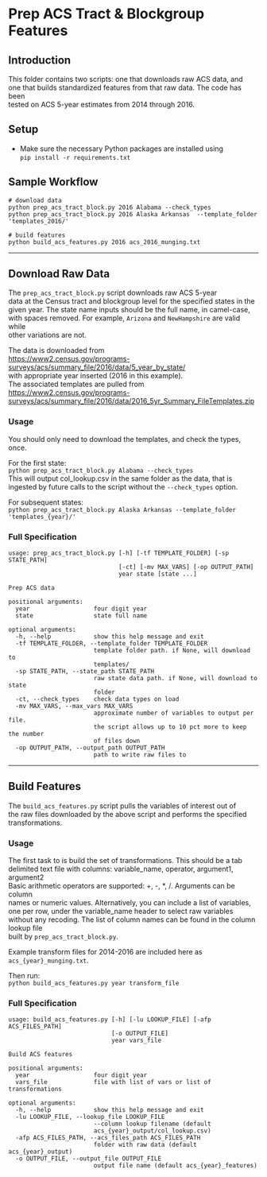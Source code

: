 # Prep ACS Tract & Blockgroup Features

## Introduction
This folder contains two scripts: one that downloads raw ACS data, and<br>
one that builds standardized features from that raw data.  The code has been <br>
tested on ACS 5-year estimates from 2014 through 2016.

## Setup
* Make sure the necessary Python packages are installed using <br>
`pip install -r requirements.txt`

## Sample Workflow
```
# download data
python prep_acs_tract_block.py 2016 Alabama --check_types
python prep_acs_tract_block.py 2016 Alaska Arkansas  --template_folder 'templates_2016/'

# build features
python build_acs_features.py 2016 acs_2016_munging.txt
```

-----

## Download Raw Data
The `prep_acs_tract_block.py` script downloads raw ACS 5-year<br>
data at the Census tract and blockgroup level for the specified states in the<br>
given year.  The state name inputs should be the full name, in camel-case, <br>
with spaces removed.  For example, `Arizona` and `NewHampshire` are valid while <br>
other variations are not.

The data is downloaded from<br>
https://www2.census.gov/programs-surveys/acs/summary_file/2016/data/5_year_by_state/ <br>
with appropriate year inserted (2016 in this example).<br>
The associated templates are pulled from <br>
https://www2.census.gov/programs-surveys/acs/summary_file/2016/data/2016_5yr_Summary_FileTemplates.zip

### Usage
You should only need to download the templates, and check the types, once.

For the first state:<br>
`python prep_acs_tract_block.py Alabama --check_types` <br>
This will output col_lookup.csv in the same folder as the data, that is <br>
ingested by future calls to the script without the `--check_types` option.

For subsequent states:<br>
`python prep_acs_tract_block.py Alaska Arkansas --template_folder 'templates_{year}/'`

### Full Specification
```
usage: prep_acs_tract_block.py [-h] [-tf TEMPLATE_FOLDER] [-sp STATE_PATH]
                               [-ct] [-mv MAX_VARS] [-op OUTPUT_PATH]
                               year state [state ...]

Prep ACS data

positional arguments:
  year                  four digit year
  state                 state full name

optional arguments:
  -h, --help            show this help message and exit
  -tf TEMPLATE_FOLDER, --template_folder TEMPLATE_FOLDER
                        template folder path. if None, will download to
                        templates/
  -sp STATE_PATH, --state_path STATE_PATH
                        raw state data path. if None, will download to state
                        folder
  -ct, --check_types    check data types on load
  -mv MAX_VARS, --max_vars MAX_VARS
                        approximate number of variables to output per file.
                        the script allows up to 10 pct more to keep the number
                        of files down
  -op OUTPUT_PATH, --output_path OUTPUT_PATH
                        path to write raw files to
```

-----

## Build Features
The `build_acs_features.py` script pulls the variables of interest out of<br>
the raw files downloaded by the above script and performs the specified <br>
transformations.

### Usage
The first task to is build the set of transformations.  This should be a tab<br>
delimited text file with columns: variable_name, operator, argument1, argument2<br>
Basic arithmetic operators are supported: +, -, *, /.  Arguments can be column<br>
names or numeric values.  Alternatively, you can include a list of variables,
one per row, under the variable_name header to select raw variables without
any recoding.  The list of column names can be found in the column lookup file<br>
built by `prep_acs_tract_block.py`.

Example transform files for 2014-2016 are included here as <br>
`acs_{year}_munging.txt`.

Then run:<br>
`python build_acs_features.py year transform_file`

### Full Specification
```
usage: build_acs_features.py [-h] [-lu LOOKUP_FILE] [-afp ACS_FILES_PATH]
                             [-o OUTPUT_FILE]
                             year vars_file

Build ACS features

positional arguments:
  year                  four digit year
  vars_file             file with list of vars or list of transformations

optional arguments:
  -h, --help            show this help message and exit
  -lu LOOKUP_FILE, --lookup_file LOOKUP_FILE
                        --column lookup filename (default
                        acs_{year}_output/col_lookup.csv)
  -afp ACS_FILES_PATH, --acs_files_path ACS_FILES_PATH
                        folder with raw data (default acs_{year}_output)
  -o OUTPUT_FILE, --output_file OUTPUT_FILE
                        output file name (default acs_{year}_features)
```
